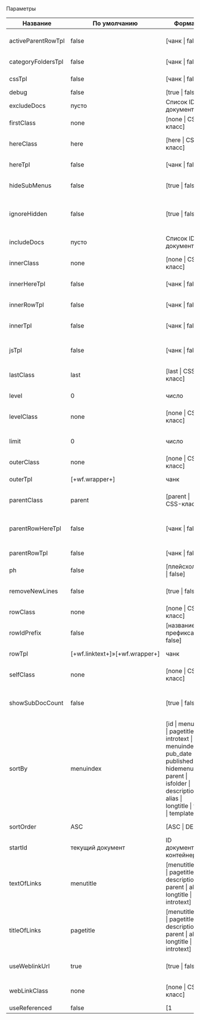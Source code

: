 Параметры

Название|По умолчанию|Формат|Описание
--------|--------|---------|--------
activeParentRowTpl|false|[чанк \| false]|Шаблон родителей текущего пункта меню
categoryFoldersTpl|false|[чанк \| false]|Шаблон вывода категории
cssTpl|false|[чанк \| false]|Добавление CSS на страницу
debug|false|[true \| false]|Режим отладки
excludeDocs|пусто|Список ID документов|Исключаемые документы
firstClass|none|[none \| CSS-класс]|CSS-класс первого пункта меню
hereClass|here|[here \| CSS-класс]|CSS-класс текущей цепочки пунктов меню
hereTpl|false|[чанк \| false]|Шаблон текущего пункта
hideSubMenus|false|[true \| false]|Скрывать подменю и выводить для активного пункта
ignoreHidden|false|[true \| false]|Выводить документы не отмеченные для меню
includeDocs|пусто|Список ID документов|Документы обязательные для вывода
innerClass|none|[none \| CSS-класс]|CSS-класс для подпунктов меню
innerHereTpl|false|[чанк \| false]|Шаблон текущего документа-контейнера
innerRowTpl|false|[чанк \| false]|Шаблон для пункта подменю
innerTpl|false|[чанк \| false]|Шаблон для всех документов-контейнеров
jsTpl|false|[чанк \| false]|Добавление JavaSript на страницу
lastClass|last|[last \| CSS-класс]|CSS-класс последнего пункта меню
level|0|число|Количество уровней в меню
levelClass|none|[none \| CSS-класс]|CSS-класс для каждого уровня меню
limit|0|число|Максимальное число пунктов меню
outerClass|none|[none \| CSS-класс]|CSS-класс для контейнера меню
outerTpl|[+wf.wrapper+]|чанк|Шаблон контейнера меню
parentClass|parent|[parent \| CSS-класс]|CSS-класс документов-контейнеров
parentRowHereTpl|false|[чанк \| false]|Шаблон вывода активного документа-контейнера
parentRowTpl|false|[чанк \| false]|Шаблон документа контейнера
ph|false|[плейсхолдер \| false]|Вывод результата в плейсхолдер
removeNewLines|false|[true \| false]|Удалять символ переноса в результате
rowClass|none|[none \| CSS-класс]|CSS-класс для всех пунктов меню
rowIdPrefix|false|[название префикса \| false]|Добавлять префикс к id для каждой ссылки
rowTpl|[+wf.linktext+]»[+wf.wrapper+]|чанк|Шаблон пункта меню
selfClass|none|[none \| CSS-класс]|CSS-класс текущего пункта меню
showSubDocCount|false|[true \| false]|Выводить количество документов в [+wf.subitemcount+]
sortBy|menuindex|[id \| menutitle \| pagetitle \| introtext \| menuindex \| pub_date \| published \| hidemenu \| parent \| isfolder \| description \| alias \| longtitle \| type \| template]|Параметр используемый для сортировки
sortOrder|ASC|[ASC \| DESC]|Сортировка пунктов
startId|текущий документ|ID документа-контейнера|Источник документов для меню
textOfLinks|menutitle|[menutitle \| id \| pagetitle \| description \| parent \| alias \| longtitle \| introtext]|Параметр для названия ссылки
titleOfLinks|pagetitle|[menutitle \| id \| pagetitle \| description \| parent \| alias \| longtitle \| introtext]|Параметр для title ссылки
useWeblinkUrl|true|[true \| false]|Вывод ссылки в плэйсхолдер [+wf.link+]
webLinkClass|none|[none \| CSS-класс]|CSS-класс для пунктов меню - ссылок
useReferenced|false|[1|*|'id' и другие поля через запятую]|Для локальных ссылок. Использование оригинального ресурса: класс активности, поля. Ести указано только одно поле 'id' - то только имитация поведения оригинального - класс active при открытом оригинальном рессурсе. 1 или * - использовать все поля оригинального ресурса.